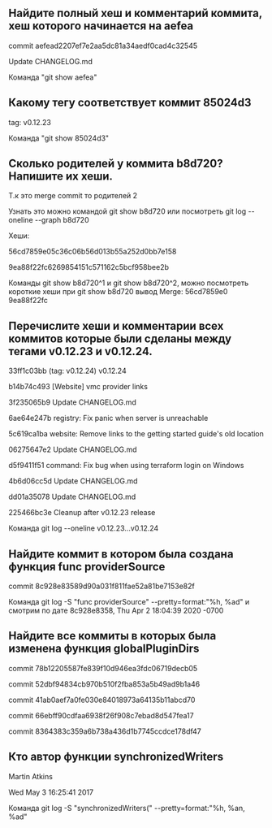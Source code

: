 ## Найдите полный хеш и комментарий коммита, хеш которого начинается на aefea
commit aefead2207ef7e2aa5dc81a34aedf0cad4c32545

Update CHANGELOG.md

Команда "git show aefea"

## Какому тегу соответствует коммит 85024d3

tag: v0.12.23

Команда "git show 85024d3"

## Сколько родителей у коммита b8d720? Напишите их хеши.
Т.к это merge commit то родителей 2 

Узнать это можно командой git show b8d720 или посмотреть git log --oneline --graph b8d720

Хеши:

56cd7859e05c36c06b56d013b55a252d0bb7e158

9ea88f22fc6269854151c571162c5bcf958bee2b

Команды git show b8d720^1 и git show b8d720^2, можно посмотреть короткие хеши при git show b8d720 вывод Merge: 56cd7859e0 9ea88f22fc

##  Перечислите хеши и комментарии всех коммитов которые были сделаны между тегами v0.12.23 и v0.12.24.
33ff1c03bb (tag: v0.12.24) v0.12.24

b14b74c493 [Website] vmc provider links

3f235065b9 Update CHANGELOG.md

6ae64e247b registry: Fix panic when server is unreachable

5c619ca1ba website: Remove links to the getting started guide's old location

06275647e2 Update CHANGELOG.md

d5f9411f51 command: Fix bug when using terraform login on Windows

4b6d06cc5d Update CHANGELOG.md

dd01a35078 Update CHANGELOG.md

225466bc3e Cleanup after v0.12.23 release

Команда git log --oneline v0.12.23...v0.12.24
## Найдите коммит в котором была создана функция func providerSource
commit 8c928e83589d90a031f811fae52a81be7153e82f

Команда git log -S "func providerSource" --pretty=format:"%h, %ad" и смотрим по дате 8c928e8358, Thu Apr 2 18:04:39 2020 -0700
## Найдите все коммиты в которых была изменена функция globalPluginDirs
commit 78b12205587fe839f10d946ea3fdc06719decb05

commit 52dbf94834cb970b510f2fba853a5b49ad9b1a46

commit 41ab0aef7a0fe030e84018973a64135b11abcd70

commit 66ebff90cdfaa6938f26f908c7ebad8d547fea17

commit 8364383c359a6b738a436d1b7745ccdce178df47
## Кто автор функции synchronizedWriters
Martin Atkins

Wed May 3 16:25:41 2017

Команда git log -S "synchronizedWriters(" --pretty=format:"%h, %an, %ad"
